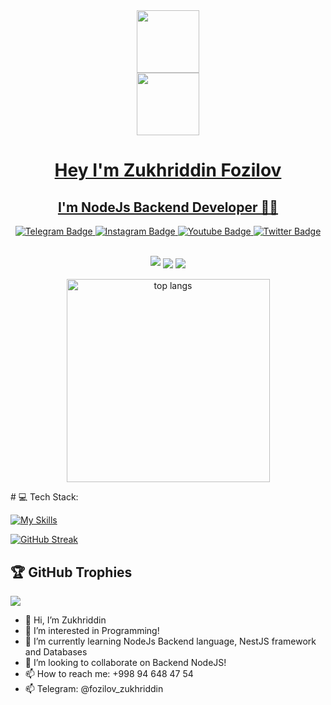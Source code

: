 
<div id="header" align="center">
  <img src="https://media.giphy.com/media/M9gbBd9nbDrOTu1Mqx/giphy.gif" width="100"/>
</div>
<a href="https://github.com/fozilovZKH">
    <div id="header" align="center">
  <img src="https://media.giphy.com/media/M9gbBd9nbDrOTu1Mqx/giphy.gif" width="100"/>
</div>
  
<div id="header" align="center">
  <h1>Hey I'm Zukhriddin Fozilov </h1>
</div>
<div align="center">
  <h2>I'm NodeJs Backend Developer 👨‍💻 </h1>
</div>
<div id="header" align="center">
<div id="badges">
  <a href="https://t.me/fozilov_zukhriddin">
    <img src="https://img.shields.io/badge/Telegram-blue?style=for-the-badge&logo=telegram&logoColor=white" alt="Telegram Badge"/>
  </a>
  <a href="https://www.instagram.com/fozilov_zkh">
    <img src="https://img.shields.io/badge/Instagram-purple?style=for-the-badge&logo=instagram&logoColor=white" alt="Instagram Badge"/>
  </a>
  <a href="https://www.youtube.com/">
    <img src="https://img.shields.io/badge/YouTube-red?style=for-the-badge&logo=youtube&logoColor=white" alt="Youtube Badge"/>
  </a>
  <a href="https://www.linkedin.com/in/zukhriddin-fozilov-9a3abb222/">
    <img src="https://img.shields.io/badge/LinkedIn-blue?style=for-the-badge&logo=linkedin&logoColor=white" alt="Twitter Badge"/>
  </a>
</div>
</div>

<br>
    <p align="center">
        <img src="https://github-profile-summary-cards.vercel.app/api/cards/profile-details?username=fozilovZKH&theme=2077">
        <img align="center" src="https://github-profile-summary-cards.vercel.app/api/cards/stats?username=fozilovZKH&theme=2077">
        <img align="center" src="https://github-profile-summary-cards.vercel.app/api/cards/productive-time?username=fozilovZKH&theme=2077&utcOffset=5"><br><br>
        <img width=325 align="center" src="https://github-readme-stats.vercel.app/api/top-langs/?username=fozilovZKH&hide=HTML&langs_count=8&layout=compact&theme=react&border_radius=10&size_weight=0.5&count_weight=0.5&exclude_repo=github-readme-stats" alt="top langs" />
    </p>
# 💻 Tech Stack:

[![My Skills](https://skillicons.dev/icons?i=python,django,git,fastapi,postgresql,mysql,sqlite,bootstrap,vscode,html,css,javascript,nodejs)](https://skillicons.dev)



[![GitHub Streak](https://github-readme-streak-stats.herokuapp.com?user=fozilovZKH&theme=tokyonight_duo&hide_border=true)](https://github.com/fozilovZKH/)

## 🏆 GitHub Trophies
![](https://github-profile-trophy.vercel.app/?username=fozilovZKH&theme=radical&no-frame=true&no-bg=true&margin-w=4)
</a> 




- 👋 Hi, I’m Zukhriddin
- 👀 I’m interested in Programming!
- 🌱 I’m currently learning NodeJs Backend language, NestJS framework and Databases
- 💞️ I’m looking to collaborate on Backend NodeJS!
- 📫 How to reach me: +998 94 648 47 54
- 📫 Telegram: @fozilov_zukhriddin
